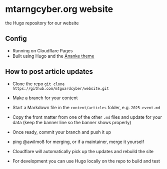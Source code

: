 # mtarngcyber.org website

the Hugo repository for our website

## Config

- Running on Cloudflare Pages
- Built using Hugo and the [Ananke theme](https://github.com/theNewDynamic/gohugo-theme-ananke)

## How to post article updates

- Clone the repo `git clone https://github.com/mtguardcyber/website.git`
- Make a branch for your content
- Start a Markdown file in the `content/articles` folder, e.g. `2025-event.md`
- Copy the front matter from one of the other `.md` files and update for your data (keep the banner line so the banner shows properly)
- Once ready, commit your branch and push it up
- ping @awilmo8 for merging, or if a maintainer, merge it yourself
- Cloudflare will automatically pick up the updates and rebuild the site

- For development you can use Hugo locally on the repo to build and test